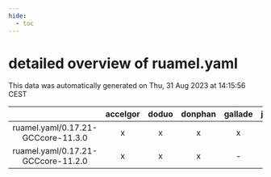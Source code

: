 ```yaml
---
hide:
  - toc
---
```


detailed overview of ruamel.yaml
================================


This data was automatically generated on Thu, 31 Aug 2023 at 14:15:56 CEST  

| |accelgor|doduo|donphan|gallade|joltik|skitty|swalot|victini|
| :---: | :---: | :---: | :---: | :---: | :---: | :---: | :---: | :---: |
|ruamel.yaml/0.17.21-GCCcore-11.3.0|x|x|x|x|x|x|x|x|
|ruamel.yaml/0.17.21-GCCcore-11.2.0|x|x|x|-|x|x|x|x|
